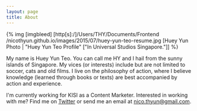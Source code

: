 ```yaml
---
layout: page
title: About
---
```


{% img [imgbleed] [http[s]:/]/Users/THY/Documents/Frontend /nicothyun.github.io/images/2015/07/huey-yun-teo-resume.jpg [Huey Yun Photo | "Huey Yun Teo Profile" ["In Universal Studios Singapore."]] %}

My name is Huey Yun Teo. You can call me HY and I hail from the sunny islands of Singapore. My vices (or interests) include but are not limited to soccer, cats and old films. I live on the philosophy of action, where I believe knowledge (learned through books or texts) are best accompanied by action and experience.

I'm currently working for KISI as a Content Marketer. Interested in working with me? Find me on [Twitter](http://twitter.com/nicothyun "HY on Twitter") or send me an email at nico.thyun@gmail.com.
